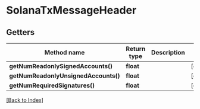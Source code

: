 # SolanaTxMessageHeader

## Getters

Method name | Return type | Description | Notes
------------ | ------------- | ------------- | -------------
**getNumReadonlySignedAccounts()** | **float** |  | [optional]
**getNumReadonlyUnsignedAccounts()** | **float** |  | [optional]
**getNumRequiredSignatures()** | **float** |  | [optional]

[[Back to Index]](../index.md)
